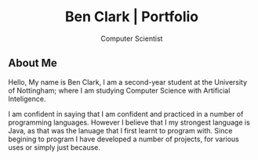 <div style="text-align: center">
  <h1>Ben Clark | Portfolio</h1>
  <p>Computer Scientist</p>
</div>

## About Me

Hello, My name is Ben Clark, I am a second-year student at the University of Nottingham; where I am studying Computer Science with Artificial Inteligence.

I am confident in saying that I am confident and practiced in a number of programming languages. However I believe that I my strongest language is Java, as that was the lanuage that I first learnt to program with. Since begining to program I have developed a number of projects, for various uses or simply just because.
